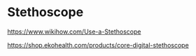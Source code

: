 # Stethoscope

https://www.wikihow.com/Use-a-Stethoscope

https://shop.ekohealth.com/products/core-digital-stethoscope
